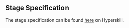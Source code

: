 ## Stage Specification

The stage specification can be found [here](https://hyperskill.org/projects/65/stages/352/implement) on Hyperskill.